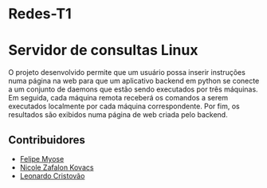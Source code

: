 # Redes-T1

# Servidor de consultas Linux

O projeto desenvolvido permite que um usuário possa inserir instruções numa página na web para que um aplicativo backend em python se conecte a um conjunto de daemons que estão sendo executados por três máquinas. Em seguida, cada máquina remota receberá os comandos a serem executados localmente por cada máquina correspondente. Por fim, os resultados são exibidos numa página de web criada pelo backend.

## Contribuidores

* [Felipe Myose](https://github.com/felipekhoji)
* [Nicole Zafalon Kovacs](https://github.com/nicolezk1)
* [Leonardo Cristovão](https://github.com/LeoCristovao)

